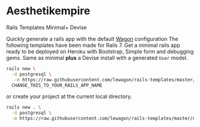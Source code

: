 
# Aesthetikempire

Rails Templates Minimal+ Devise

Quickly generate a rails app with the default [Wagon](https://www.lewagon.com) configuration
The following templates have been made for Rails 7.
Get a minimal rails app ready to be deployed on Heroku with Bootstrap, Simple form and debugging gems.
Same as minimal **plus** a Devise install with a generated `User` model.

```bash
rails new \
  -d postgresql \
   -m https://raw.githubusercontent.com/lewagon/rails-templates/master/devise.rb \
  CHANGE_THIS_TO_YOUR_RAILS_APP_NAME
```
or create your project at the current local directory.
```bash
rails new . \
  -d postgresql \
  -m https://raw.githubusercontent.com/lewagon/rails-templates/master/devise.rb
```

